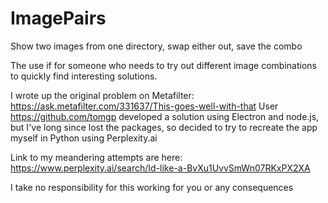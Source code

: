 # ImagePairs
Show two images from one directory, swap either out, save the combo

The use if for someone who needs to try out different image combinations to quickly find interesting solutions. 

I wrote up the original problem on Metafilter: https://ask.metafilter.com/331637/This-goes-well-with-that
User https://github.com/tomgp developed a solution using Electron and node.js, but I've long since lost the packages, so decided to try to recreate the app myself in Python using Perplexity.ai

Link to my meandering attempts are here: https://www.perplexity.ai/search/Id-like-a-BvXu1UvvSmWn07RKxPX2XA

I take no responsibility for this working for you or any consequences 
